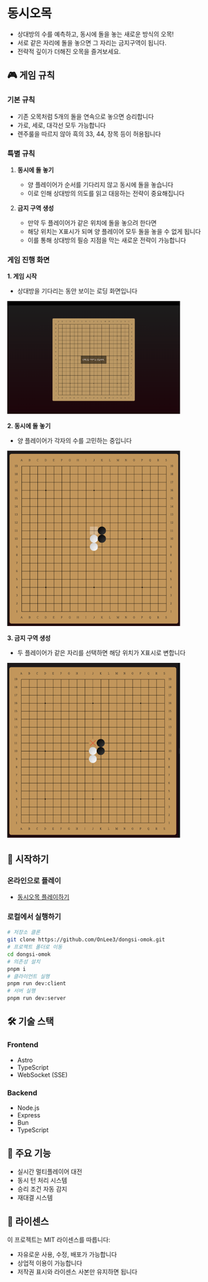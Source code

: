 # 동시오목
- 상대방의 수를 예측하고, 동시에 돌을 놓는 새로운 방식의 오목!
- 서로 같은 자리에 돌을 놓으면 그 자리는 금지구역이 됩니다.
- 전략적 깊이가 더해진 오목을 즐겨보세요.

## 🎮 게임 규칙

### 기본 규칙
- 기존 오목처럼 5개의 돌을 연속으로 놓으면 승리합니다
- 가로, 세로, 대각선 모두 가능합니다
- 렌주룰을 따르지 않아 흑의 33, 44, 장목 등이 허용됩니다

### 특별 규칙
1. **동시에 돌 놓기**
   - 양 플레이어가 순서를 기다리지 않고 동시에 돌을 놓습니다
   - 이로 인해 상대방의 의도를 읽고 대응하는 전략이 중요해집니다

2. **금지 구역 생성**
   - 만약 두 플레이어가 같은 위치에 돌을 놓으려 한다면
   - 해당 위치는 X표시가 되며 양 플레이어 모두 돌을 놓을 수 없게 됩니다
   - 이를 통해 상대방의 필승 지점을 막는 새로운 전략이 가능합니다

### 게임 진행 화면

**1. 게임 시작**
- 상대방을 기다리는 동안 보이는 로딩 화면입니다
<img src="assets/loading.png" width="400" alt="게임 로딩 화면">

**2. 동시에 돌 놓기**
- 양 플레이어가 각자의 수를 고민하는 중입니다
<img src="assets/before-place.png" width="400" alt="동시에 돌을 놓기 직전">

**3. 금지 구역 생성**
- 두 플레이어가 같은 자리를 선택하면 해당 위치가 X표시로 변합니다
<img src="assets/prohibit.png" width="400" alt="금지 구역(X표시) 생성">

## 🚀 시작하기

### 온라인으로 플레이
- [동시오목 플레이하기](https://dongsi-omok.vercel.app)

### 로컬에서 실행하기
```bash
# 저장소 클론
git clone https://github.com/OnLee3/dongsi-omok.git
# 프로젝트 폴더로 이동
cd dongsi-omok
# 의존성 설치
pnpm i
# 클라이언트 실행
pnpm run dev:client
# 서버 실행
pnpm run dev:server
```

## 🛠 기술 스택

### Frontend
- Astro
- TypeScript
- WebSocket (SSE)

### Backend
- Node.js
- Express
- Bun
- TypeScript

## 🌟 주요 기능

- 실시간 멀티플레이어 대전
- 동시 턴 처리 시스템
- 승리 조건 자동 감지
- 재대결 시스템

## 📝 라이센스

이 프로젝트는 MIT 라이센스를 따릅니다:
- 자유로운 사용, 수정, 배포가 가능합니다
- 상업적 이용이 가능합니다
- 저작권 표시와 라이센스 사본만 유지하면 됩니다
